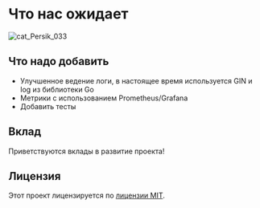 # Что нас ожидает

![cat_Persik_033](https://github.com/shuklarituparn/Conversion-Microservice/assets/66947051/6c1ab754-da77-4133-b3b8-b2554f3cd361)


## Что надо добавить

- Улучшенное ведение логи, в настоящее время используется GIN и log из библиотеки Go
- Метрики с использованием Prometheus/Grafana
- Добавить тесты

## Вклад

Приветствуются вклады в развитие проекта!

## Лицензия

Этот проект лицензируется по [лицензии MIT](LICENSE).
